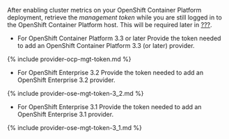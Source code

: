 After enabling cluster metrics on your OpenShift Container Platform
deployment, retrieve the *management token* while you are still logged
in to the OpenShift Container Platform host. This will be required later
in [???](#integration).

  - For OpenShift Container Platform 3.3 or later
    Provide the token needed to add an OpenShift Container Platform 3.3
    (or later) provider.

{% include provider-ocp-mgt-token.md %}

  - For OpenShift Enterprise 3.2
    Provide the token needed to add an OpenShift Enterprise 3.2
    provider.

{% include provider-ose-mgt-token-3_2.md %}

  - For OpenShift Enterprise 3.1
    Provide the token needed to add an OpenShift Enterprise 3.1
    provider.

{% include provider-ose-mgt-token-3_1.md %}
